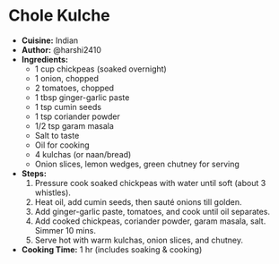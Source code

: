 # Chole Kulche
- **Cuisine:** Indian
- **Author:** @harshi2410
- **Ingredients:**
  - 1 cup chickpeas (soaked overnight)
  - 1 onion, chopped
  - 2 tomatoes, chopped
  - 1 tbsp ginger-garlic paste
  - 1 tsp cumin seeds
  - 1 tsp coriander powder
  - 1/2 tsp garam masala
  - Salt to taste
  - Oil for cooking
  - 4 kulchas (or naan/bread)
  - Onion slices, lemon wedges, green chutney for serving
- **Steps:**
  1. Pressure cook soaked chickpeas with water until soft (about 3 whistles).
  2. Heat oil, add cumin seeds, then sauté onions till golden.
  3. Add ginger-garlic paste, tomatoes, and cook until oil separates.
  4. Add cooked chickpeas, coriander powder, garam masala, salt. Simmer 10 mins.
  5. Serve hot with warm kulchas, onion slices, and chutney.
- **Cooking Time:** 1 hr (includes soaking & cooking)